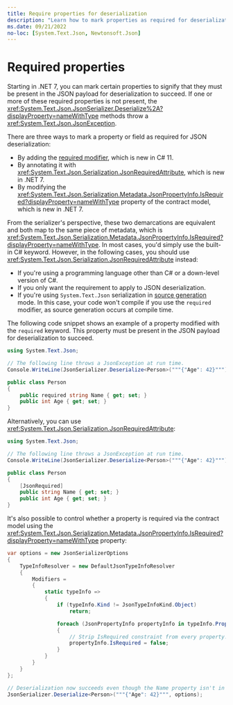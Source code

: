 ```yaml
---
title: Require properties for deserialization
description: "Learn how to mark properties as required for deserialization to succeed."
ms.date: 09/21/2022
no-loc: [System.Text.Json, Newtonsoft.Json]
---
```

# Required properties

Starting in .NET 7, you can mark certain properties to signify that they must be present in the JSON payload for deserialization to succeed. If one or more of these required properties is not present, the <xref:System.Text.Json.JsonSerializer.Deserialize%2A?displayProperty=nameWithType> methods throw a <xref:System.Text.Json.JsonException>.

There are three ways to mark a property or field as required for JSON deserialization:

- By adding the [required modifier](../../../csharp/language-reference/keywords/required.md), which is new in C# 11.
- By annotating it with <xref:System.Text.Json.Serialization.JsonRequiredAttribute>, which is new in .NET 7.
- By modifying the <xref:System.Text.Json.Serialization.Metadata.JsonPropertyInfo.IsRequired?displayProperty=nameWithType> property of the contract model, which is new in .NET 7.

From the serializer's perspective, these two demarcations are equivalent and both map to the same piece of metadata, which is <xref:System.Text.Json.Serialization.Metadata.JsonPropertyInfo.IsRequired?displayProperty=nameWithType>. In most cases, you'd simply use the built-in C# keyword. However, in the following cases, you should use <xref:System.Text.Json.Serialization.JsonRequiredAttribute> instead:

- If you're using a programming language other than C# or a down-level version of C#.
- If you only want the requirement to apply to JSON deserialization.
- If you're using `System.Text.Json` serialization in [source generation](source-generation-modes.md#metadata-collection-mode) mode. In this case, your code won't compile if you use the `required` modifier, as source generation occurs at compile time.

The following code snippet shows an example of a property modified with the `required` keyword. This property must be present in the JSON payload for deserialization to succeed.

```csharp
using System.Text.Json;

// The following line throws a JsonException at run time.
Console.WriteLine(JsonSerializer.Deserialize<Person>("""{"Age": 42}"""));

public class Person
{
    public required string Name { get; set; }
    public int Age { get; set; }
}
```

Alternatively, you can use <xref:System.Text.Json.Serialization.JsonRequiredAttribute>:

```csharp
using System.Text.Json;

// The following line throws a JsonException at run time.
Console.WriteLine(JsonSerializer.Deserialize<Person>("""{"Age": 42}"""));

public class Person
{
    [JsonRequired]
    public string Name { get; set; }
    public int Age { get; set; }
}
```

It's also possible to control whether a property is required via the contract model using the <xref:System.Text.Json.Serialization.Metadata.JsonPropertyInfo.IsRequired?displayProperty=nameWithType> property:

```csharp
var options = new JsonSerializerOptions
{
    TypeInfoResolver = new DefaultJsonTypeInfoResolver
    {
        Modifiers =
        {
            static typeInfo =>
            {
                if (typeInfo.Kind != JsonTypeInfoKind.Object)
                    return;

                foreach (JsonPropertyInfo propertyInfo in typeInfo.Properties)
                {
                    // Strip IsRequired constraint from every property.
                    propertyInfo.IsRequired = false;
                }
            }
        }
    }
};

// Deserialization now succeeds even though the Name property isn't in the JSON payload.
JsonSerializer.Deserialize<Person>("""{"Age": 42}""", options);
```
